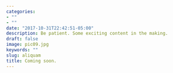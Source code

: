 ```yaml
---
categories:
- ""
- ""
date: "2017-10-31T22:42:51-05:00"
description: Be patient. Some exciting content in the making.
draft: false
image: pic09.jpg
keywords: ""
slug: aliquam
title: Coming soon.
---
```

